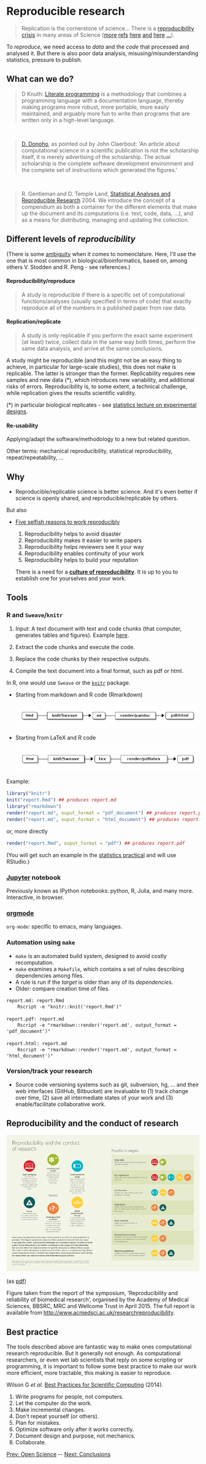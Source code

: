 # Reproducible research

> Replication is the cornerstone of science... There is a
> [reproducibility crisis](http://onlinelibrary.wiley.com/doi/10.1111/j.1740-9713.2015.00827.x/full)
> in many areas of
> Science ([more](http://www.nature.com/news/psychologists-strike-a-blow-for-reproducibility-1.14232)
> [refs](http://journals.plos.org/plosone/article?id=10.1371/journal.pone.0063221)
> [here](http://www.nature.com/news/reproducibility-crisis-blame-it-on-the-antibodies-1.17586)
> [and](http://blogs.biomedcentral.com/on-biology/2015/03/20/is-science-broken-a-reproducibility-crisis/)
> [here](http://theconversation.com/science-is-in-a-reproducibility-crisis-how-do-we-resolve-it-16998)
> [...](http://www.nature.com/news/announcement-reducing-our-irreproducibility-1.12852)).

To *reproduce*, we need access to *data* and the *code* that processed
and analysed it. But there is also poor data analysis,
misusing/misunderstanding statistics, pressure to publish.

## What can we do?

> D Knuth: [Literate programming](http://literateprogramming.com/) is a
> methodology that combines a programming language with a
> documentation language, thereby making programs more robust, more
> portable, more easily maintained, and arguably more fun to write
> than programs that are written only in a high-level language.

<br />

> [D. Donoho](http://statweb.stanford.edu/~donoho/), as pointed out by
> John Claerbout: 'An article about computational science in a
> scientific publication is not the scholarship itself, it is merely
> advertising of the scholarship. The actual scholarship is the
> complete software development environment and the complete set of
> instructions which generated the figures.'

<br />

> R. Gentleman and D. Temple Land,
> [Statistical Analyses and Reproducible Research](http://biostats.bepress.com/bioconductor/paper2/) 2004. We
> introduce the concept of a compendium as both a container for the
> different elements that make up the document and its computations
> (i.e. text, code, data, ...), and as a means for distributing,
> managing and updating the collection.

## Different levels of *reproducibility*

(There is some
[ambiguity](http://languagelog.ldc.upenn.edu/nll/?p=21956) when it
comes to nomenclature. Here, I'll use the one that is most common in
biological/bioinformatics, based on, among others V. Stodden and
R. Peng - see references.)

#### Reproducibility/reproduce

> A study is reproducible if there is a specific set of computational
> functions/analyses (usually specified in terms of code) that exactly
> reproduce all of the numbers in a published paper from raw data.

#### Replication/replicate

> A study is only replicable if you perform the exact same experiment
> (at least) twice, collect data in the same way both times, perform
> the same data analysis, and arrive at the same conclusions.

A study might be reproducible (and this might not be an easy thing to
achieve, in particular for large-scale studies), this does not make is
replicable. The latter is stronger than the former. Replicability
requires new samples and new data (*), which introduces new
variability, and additional risks of errors. Reproducibility is, to
some extent, a technical challenge, while replication gives the
results scientific validity.

(*) in particular biological replicates - see
[statistics lecture on experimental designs](https://github.com/lgatto/statistics-primer).

#### Re-usability

Applying/adapt the software/methodology to a new but related question.


Other terms: mechanical reproducibility, statistical reproducibility,
repeat/repeatability, ...

## Why 

* Reproducible/replicable science is better science. And it's even
  better if science is openly shared, and reproducible/replicable by
  others.

But also

* [Five selfish reasons to work reproducibly](http://genomebiology.biomedcentral.com/articles/10.1186/s13059-015-0850-7)

	1. Reproducibility helps to avoid disaster
	2. Reproducibility makes it easier to write papers
	3. Reproducibility helps reviewers see it your way
	4. Reproducibility enables continuity of your work
	5. Reproducibility helps to build your reputation

	There is a need for a
    [**culture of reproducibility**](http://www.ncbi.nlm.nih.gov/pmc/articles/PMC4550299/). It
    is up to you to establish one for yourselves and your work.


## Tools

### R and `Sweave`/`knitr`

1. Input: A text document with text and code chunks (that computer,
   generates tables and figures). Example [here](https://raw.githubusercontent.com/lgatto/open-rr-bioinfo-best-practice/master/r-knitr.Rmd).

2. Extract the code chunks and execute the code.

3. Replace the code chunks by their respective outputs.

4. Compile the text document into a final format, such as pdf or html.

In R, one would use `Sweave` or the
[`knitr`](http://www.yihui.name/knitr/) package.

* Starting from markdown and R code (Rmarkdown)

  ![Rmd to pdf/html](./figs/weave1.png)

* Starting from LaTeX and R code

  ![Rnw to pdf](./figs/weave2.png)

Example:

```r
library("knitr")
knit("report.Rmd") ## produces report.md
library("rmarkdown")
render("report.md", ouput_format = "pdf_document") ## produces report.pdf
render("report.md", ouput_format = "html_document") ## produces report.html
```

or, more directly

```r
render("report.Rmd", ouput_format = "pdf") ## produces report.pdf
```

(You will get such an example in the
[statistics practical](https://github.com/lgatto/statistics-primer)
and will use RStudio.)

<!-- ![Rmarkdown overview](./figs/markdownOverview.png) -->
<!-- ![Rmarkdown code chunk](./figs/markdownChunk.png) -->

### [Jupyter](http://jupyter.org/) notebook

Previously known as IPython notebooks: python, R, Julia, and many
more. Interactive, in browser.

### [orgmode](http://www.orgmode.org/)

`org-mode`: specific to emacs, many languages.

### Automation using `make`

- `make` is an automated build system, designed to avoid costly
  recomputation.
- `make` examines a `Makefile`, which contains a set of rules
  describing dependencies among files.
- A rule is run if the *target* is older than any of its *dependencies*.
- Older: compare creation time of files.

```
report.md: report.Rmd
	Rscript -e "knitr::knit('report.Rmd')"

report.pdf: report.md
	Rscript -e "rmarkdown::render('report.md', output_format = 'pdf_document')"

report.html: report.md
	Rscript -e "rmarkdown::render('report.md', output_format = 'html_document')"
```

### Version/track your research

- Source code versioning systems such as git, subversion, hg, ... and
  their web interfaces (GitHub, Bitbucket) are invaluable to (1) track
  change over time, (2) save all intermediate states of your work and
  (3) enable/facilitate collaborative work.
  
## Reproducibility and the conduct of research

![Reproducibility issues and possible strategies](./figs/Reproducibility_issues_and_possible_strategies.png)

(as [pdf](./figs/Reproducibility_issues_and_possible_strategies.pdf))


Figure taken from the report of the symposium, ‘Reproducibility and
reliability of biomedical research’, organised by the Academy of
Medical Sciences, BBSRC, MRC and Wellcome Trust in April 2015. The
full report is available from
http://www.acmedsci.ac.uk/researchreproducibility.

## Best practice 

The tools described above are fantastic way to make ones computational
research reproducible. But it generally not enough. As computational
researchers, or even wet lab scientists that reply on some scripting
or programming, it is important to follow some best practice to make
our work more efficient, more tractable, this making is easier to
reproduce. 

Wilson G *et al.*
[Best Practices for Scientific Computing](http://journals.plos.org/plosbiology/article?id=10.1371/journal.pbio.1001745)
(2014).

1. Write programs for people, not computers.
2. Let the computer do the work.
3. Make incremental changes.
4. Don't repeat yourself (or others).
5. Plan for mistakes.
6. Optimize software only after it works correctly.
7. Document design and purpose, not mechanics.
8. Collaborate.

[Prev: Open Science](./02-open-science.md) -- [Next: Conclusions](./04-ccl.md)
